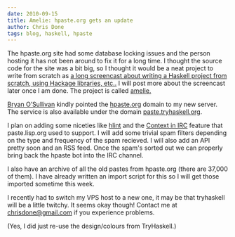```yaml
---
date: 2010-09-15
title: Amelie: hpaste.org gets an update
author: Chris Done
tags: blog, haskell, hpaste
---
```


The hpaste.org site had some database locking issues and the
person hosting it has not been around to fix it for a long
time. I thought the source code for the site was a bit big, so I
thought it would be a neat project to write from scratch as
[a long screencast about writing a Haskell project from scratch,
using Hackage libraries, etc..](http://github.com/chrisdone/amelie-emacs-cast)
I will post more about the screencast later once I am done. The project is
called [amelie.](http://github.com/chrisdone/amelie)

[Bryan O’Sullivan](http://www.serpentine.com/blog/) kindly
pointed the [hpaste.org](http://hpaste.org/) domain to my new
server. The service is also available under the domain
[paste.tryhaskell.org](http://paste.tryhaskell.org/).

I plan on adding some niceties like
[hlint](http://community.haskell.org/~ndm/hlint/) and the
[Context in IRC](http://bc.tech.coop/blog/041020.html) feature
that paste.lisp.org used to support. I will add some trivial spam
filters depending on the type and frequency of the spam
recieved. I will also add an API pretty soon and an RSS
feed. Once the spam's sorted out we can properly bring back the
hpaste bot into the IRC channel.

I also have an archive of all the old pastes from hpaste.org
(there are 37,000 of them). I have already written an import script
for this so I will get those imported sometime this week.

I recently had to switch my VPS host to a new one, it may be that
tryhaskell will be a little twitchy. It seems okay though!
Contact me at [chrisdone@gmail.com](mailto:chrisdone@gmail.com)
if you experience problems.

(Yes, I did just re-use the design/colours from TryHaskell.)
